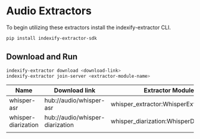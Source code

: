 # Audio Extractors

To begin utilizing these extractors install the indexify-extractor CLI.

```bash
pip install indexify-extractor-sdk
```

## Download and Run
```bash
indexify-extractor download <download-link>
indexify-extractor join-server <extractor-module-name>
```

| Name                | Download link                   | Extractor Module Name                           |
|---------------------|---------------------------------|-------------------------------------------------|
| whisper-asr         | hub://audio/whisper-asr         | whisper_extractor:WhisperExtractor              |
| whisper-diarization | hub://audio/whisper-diarization | whisper_diarization:WhisperDiarizationExtractor |
|                     |                                 |                                                 |

